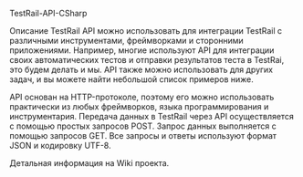 TestRail-API-CSharp

Описание
TestRail API можно использовать для интеграции TestRail с различными инструментами, фреймворками и сторонними приложениями. Например, многие используют API для интеграции своих автоматических тестов и отправки результатов теста в TestRai, это будем делать и мы. API также можно использовать для других задач, и вы можете найти небольшой список примеров ниже.



API основан на HTTP-протоколе, поэтому его можно использовать практически из любых фреймворков, языка программирования и инструментария. Передача данных в TestRail через API осуществляется с помощью простых запросов POST. Запрос данных выполняется с помощью запросов GET. Все запросы и ответы используют формат JSON и кодировку UTF-8.

Детальная информация на Wiki проекта.
